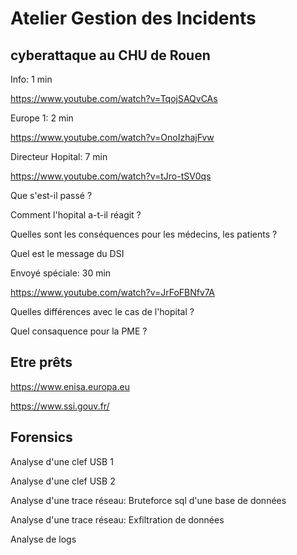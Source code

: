 # Atelier Gestion des Incidents



## cyberattaque au CHU de Rouen

Info: 1 min

https://www.youtube.com/watch?v=TqojSAQvCAs

Europe 1: 2 min

https://www.youtube.com/watch?v=OnoIzhajFvw

Directeur Hopital: 7 min 

https://www.youtube.com/watch?v=tJro-tSV0qs

Que s'est-il passé ?

Comment l'hopital a-t-il réagit ?

Quelles sont les conséquences pour les médecins, les patients ?

Quel est le message du DSI


Envoyé spéciale: 30 min

https://www.youtube.com/watch?v=JrFoFBNfv7A

Quelles différences avec le cas de l'hopital ?

Quel consaquence pour la PME ?


## Etre prêts

https://www.enisa.europa.eu

https://www.ssi.gouv.fr/



## Forensics 

Analyse d'une clef USB 1

Analyse d'une clef USB 2

Analyse d'une trace réseau: Bruteforce sql d'une base de données

Analyse d'une trace réseau: Exfiltration de données 

Analyse de logs 





